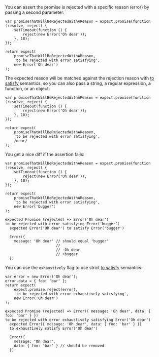 You can assert the promise is rejected with a specific reason (error) by
passing a second parameter:

```javascript#async:true
var promiseThatWillBeRejectedWithAReason = expect.promise(function (resolve, reject) {
    setTimeout(function () {
        reject(new Error('Oh dear'));
    }, 10);
});

return expect(
    promiseThatWillBeRejectedWithAReason,
    'to be rejected with error satisfying',
    new Error('Oh dear')
);
```

The expected reason will be matched against the rejection reason with
[to satisfy](/assertions/any/to-satisfy/) semantics, so you can also pass a string,
a regular expression, a function, or an object:


```javascript#async:true
var promiseThatWillBeRejectedWithAReason = expect.promise(function (resolve, reject) {
    setTimeout(function () {
        reject(new Error('Oh dear'));
    }, 10);
});

return expect(
    promiseThatWillBeRejectedWithAReason,
    'to be rejected with error satisfying',
    /dear/
);
```

You get a nice diff if the assertion fails:

```javascript#async:true
var promiseThatWillBeRejectedWithAReason = expect.promise(function (resolve, reject) {
    setTimeout(function () {
        reject(new Error('Oh dear'));
    }, 10);
});

return expect(
    promiseThatWillBeRejectedWithAReason,
    'to be rejected with error satisfying',
    new Error('bugger')
);
```

```output
expected Promise (rejected) => Error('Oh dear')
to be rejected with error satisfying Error('bugger')
  expected Error('Oh dear') to satisfy Error('bugger')

  Error({
    message: 'Oh dear' // should equal 'bugger'
                       //
                       // -Oh dear
                       // +bugger
  })
```

You can use the `exhaustively` flag to use strict
[to satisfy](/assertions/any/to-satisfy/) semantics:

```javascript#async:true
var error = new Error('Oh dear');
error.data = { foo: 'bar' };
return expect(
    expect.promise.reject(error),
    'to be rejected with error exhaustively satisfying',
    new Error('Oh dear')
);
```

```output
expected Promise (rejected) => Error({ message: 'Oh dear', data: { foo: 'bar' } })
to be rejected with error exhaustively satisfying Error('Oh dear')
  expected Error({ message: 'Oh dear', data: { foo: 'bar' } })
  to exhaustively satisfy Error('Oh dear')

  Error({
    message: 'Oh dear',
    data: { foo: 'bar' } // should be removed
  })
```
